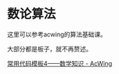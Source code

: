 # 数论算法

这里可以参考acwing的算法基础课。

大部分都是板子，就不再赘述。

[常用代码模板4——数学知识 - AcWing](https://www.acwing.com/blog/content/406/)
